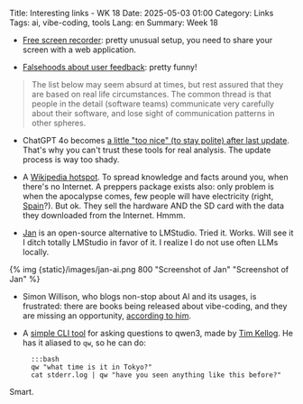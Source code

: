 Title: Interesting links - WK 18
Date: 2025-05-03 01:00
Category: Links
Tags: ai, vibe-coding, tools
Lang: en
Summary: Week 18

* [Free screen recorder](https://www.screenrecorder.me/): pretty unusual setup, you need to share your screen with a web application.

* [Falsehoods about user feedback](https://thoughtbot.com/blog/falsehoods-software-teams-believe-about-user-feedback#falsehoods-about-user-feedback): pretty funny!

> The list below may seem absurd at times, but rest assured that they are based on real life circumstances. The common thread is that people in the detail (software teams) communicate very carefully about their software, and lose sight of communication patterns in other spheres.

* ChatGPT 4o becomes [a little "too nice" (to stay polite) after last update](https://openai.com/index/sycophancy-in-gpt-4o/). That's why you can't trust these tools for real analysis. The update process is way too shady.

* A [Wikipedia hotspot](https://kiwix.org/en/kiwix-hotspot/). To spread knowledge and facts around you, when there's no Internet. A preppers package exists also: only problem is when the apocalypse comes, few people will have electricity (right, [Spain](https://www.bbc.com/news/articles/cd6jenl581vo)?). But ok. They sell the hardware AND the SD card with the data they downloaded from the Internet. Hmmm.

* [Jan](https://jan.ai/) is an open-source alternative to LMStudio. Tried it. Works. Will see it I ditch totally LMStudio in favor of it. I realize I do not use often LLMs locally.

{% img {static}/images/jan-ai.png 800 "Screenshot of Jan" "Screenshot of Jan" %}

* Simon Willison, who blogs non-stop about AI and its usages, is frustrated: there are books being released about vibe-coding, and they are missing an opportunity, [according to him](https://simonwillison.net/2025/May/1/not-vibe-coding/).

* A [simple CLI tool](https://gist.github.com/tkellogg/04c59a56f0a5b574447e58caa7ae7abb) for asking questions to qwen3, made by [Tim Kellog](https://timkellogg.me/blog/). He has it aliased to `qw`, so he  can do:

        :::bash
        qw "what time is it in Tokyo?"  
        cat stderr.log | qw "have you seen anything like this before?"

Smart.
